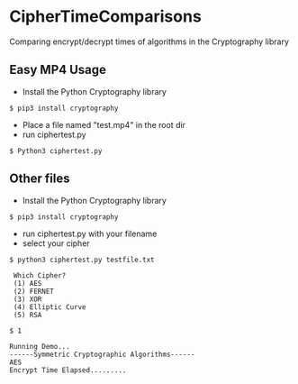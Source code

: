CipherTimeComparisons
======
Comparing encrypt/decrypt times of algorithms in the Cryptography library

Easy MP4 Usage
------
+ Install the Python Cryptography library 
```
$ pip3 install cryptography
```
+ Place a file named "test.mp4" in the root dir 
+ run ciphertest.py
```
$ Python3 ciphertest.py
```


Other files
------
+ Install the Python Cryptography library 
```
$ pip3 install cryptography
```
+ run ciphertest.py with your filename 
+ select your cipher 
```
$ python3 ciphertest.py testfile.txt

 Which Cipher?
 (1) AES
 (2) FERNET
 (3) XOR
 (4) Elliptic Curve
 (5) RSA
 
$ 1 

Running Demo...
------Symmetric Cryptographic Algorithms------
AES
Encrypt Time Elapsed.........

```
